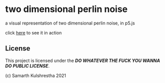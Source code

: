 # two dimensional perlin noise
a visual representation of two dimensional perlin noise, in p5.js

click [here](https://samarthkulshrestha.github.io/two_dimensional_perlin_noise/) to see it in action

## License

This project is licensed under the **_DO WHATEVER THE FUCK YOU WANNA DO PUBLIC LICENSE_**.

(c) Samarth Kulshrestha 2021
